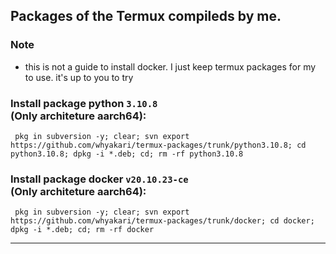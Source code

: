 ## Packages of the Termux compileds by me.

### Note
- this is not a guide to install docker. I just keep termux packages for my to use. it's up to you to try

### Install package python `3.10.8` <br> (**Only** architeture **aarch64**):
```
 pkg in subversion -y; clear; svn export https://github.com/whyakari/termux-packages/trunk/python3.10.8; cd python3.10.8; dpkg -i *.deb; cd; rm -rf python3.10.8
```

### Install package docker `v20.10.23-ce` <br> (**Only** architeture **aarch64**):
```
 pkg in subversion -y; clear; svn export https://github.com/whyakari/termux-packages/trunk/docker; cd docker; dpkg -i *.deb; cd; rm -rf docker
```
----
